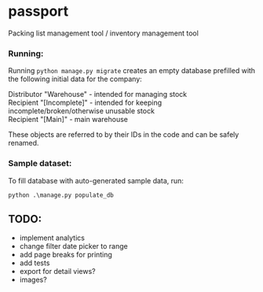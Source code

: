 # passport
Packing list management tool / inventory management tool

### Running:
Running `python manage.py migrate` creates an empty database prefilled with the following initial data for the company:

Distributor "Warehouse" - intended for managing stock\
Recipient "[Incomplete]" - intended for keeping incomplete/broken/otherwise unusable stock\
Recipient "[Main]" - main warehouse

These objects are referred to by their IDs in the code and can be safely renamed.

### Sample dataset:
To fill database with auto-generated sample data, run:

`python .\manage.py populate_db`

## TODO:
* implement analytics
* change filter date picker to range
* add page breaks for printing
* add tests
* export for detail views?
* images?